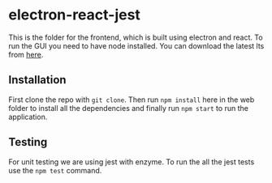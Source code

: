 # electron-react-jest
This is the folder for the frontend, which is built using electron and react. To run the GUI you need to have node installed. You can download the latest lts from [here](https://nodejs.org/en/).

## Installation

First clone the repo with `git clone`. Then run `npm install` here in the web folder to install all the dependencies and finally run `npm start` to run the application.


## Testing
For unit testing we are using jest with enzyme. To run the all the jest tests use the `npm test` command.